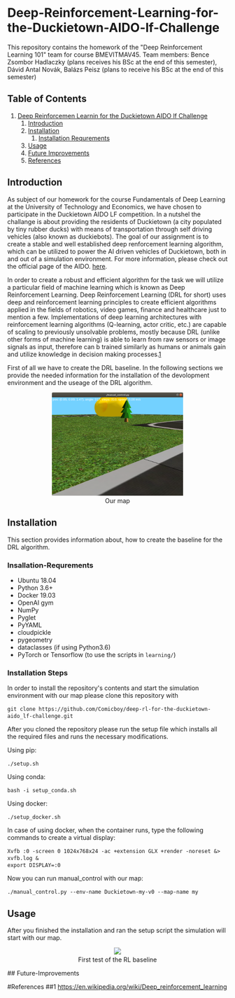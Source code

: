 # Deep-Reinforcement-Learning-for-the-Duckietown-AIDO-lf-Challenge

This repository contains the homework of the "Deep Reinforcement Learning 101" team for course BMEVITMAV45.
Team members: Bence Zsombor Hadlaczky (plans receives his BSc at the end of this semester), Dávid Antal Novák, Balázs Peisz (plans to receive his BSc at the end of this semester)

## Table of Contents
1. [Deep Reinforcemen Learnin for the Duckietown AIDO lf  Challenge](#Deep-Reinforcement-Learning-for-the-Duckietown-AIDO-lf-Challenge)
    1. [Introduction](#Introduction)
    2. [Installation](#Installation)
       1. [Installation Requrements](#Insallation-Requrements)
    3. [Usage](#Usage)
    4. [Future Improvements](#Future-Improvements)
    5. [References](#References)

## Introduction
As subject of our homework for the course Fundamentals of Deep Learning at the University of Technology and Economics, we have chosen to participate in the Duckietown AIDO LF competition. In a nutshel the challange is about providing the residents of Duckietown (a city populated by tiny rubber ducks) with means of transportation through self driving vehicles (also known as duckiebots). The goal of our assignment is to create a stable and well established deep renforcement learning algorithm, which can be utilized to power the AI driven vehicles of Duckietown, both in and out of a simulation environment. For more information, please check out the official page of the AIDO. [here](https://www.duckietown.org/research/ai-driving-olympics).

In order to create a robust and efficient algorithm for the task we will utilize a particular field of machine learning which is known as Deep Reinforcement Learning. Deep Reinforcement Learning (DRL for short) uses deep and reinforcement learning principles to create efficient algorithms applied in the fields of robotics, video games, finance and healthcare just to mention a few. Implementations of deep learning architectures with reinforcement learning algorithms (Q-learning, actor critic, etc.) are capable of scaling to previously unsolvable problems, mostly because DRL (unlike other forms of machine learning) is able to learn from raw sensors or image signals as input, therefore can b trained similarly as humans or animals gain and utilize knowledge in decision making processes.[1](#1)



First of all we have to create the DRL baseline.
In the following sections we provide the needed information for the installation of the devolopment environment and the useage of the DRL algorithm.

<p align="center">
<img src="media/mymap.png" width="300px"><br>
Our map
</p>

## Installation

This section provides information about, how to create the baseline for the DRL algorithm.

### Insallation-Requrements

- Ubuntu 18.04
- Python 3.6+
- Docker 19.03
- OpenAI gym
- NumPy
- Pyglet
- PyYAML
- cloudpickle
- pygeometry
- dataclasses (if using Python3.6)
- PyTorch or Tensorflow (to use the scripts in `learning/`)

### Installation Steps
 In order to install the repository's contents and start the simulation environment with our map please clone this repository with


    git clone https://github.com/Comicboy/deep-rl-for-the-duckietown-aido_lf-challenge.git

After you cloned the repository please run the setup file which installs all the required files and runs the necessary modifications.

Using pip:

    ./setup.sh

Using conda:

    bash -i setup_conda.sh


Using docker:

    ./setup_docker.sh

In case of using docker, when the container runs, type the following commands to create a virtual display:

    Xvfb :0 -screen 0 1024x768x24 -ac +extension GLX +render -noreset &> xvfb.log &
    export DISPLAY=:0

Now you can run manual_control with our map:

    ./manual_control.py --env-name Duckietown-my-v0 --map-name my

## Usage   

After you finished the installation and ran the setup script the simulation will start with our map.

<p align="center">
<img src="media/pogogif.gif" width="300px"><br>
First test of the RL baseline
</p>
## Future-Improvements

#References
##1 https://en.wikipedia.org/wiki/Deep_reinforcement_learning
